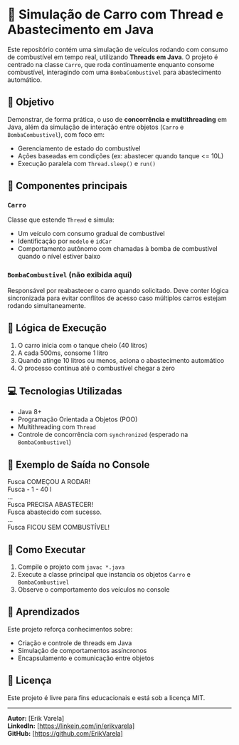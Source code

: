 # 🚗 Simulação de Carro com Thread e Abastecimento em Java

Este repositório contém uma simulação de veículos rodando com consumo de combustível em tempo real, utilizando **Threads em Java**. O projeto é centrado na classe `Carro`, que roda continuamente enquanto consome combustível, interagindo com uma `BombaCombustivel` para abastecimento automático.

## 🎯 Objetivo

Demonstrar, de forma prática, o uso de **concorrência e multithreading** em Java, além da simulação de interação entre objetos (`Carro` e `BombaCombustivel`), com foco em:
- Gerenciamento de estado do combustível
- Ações baseadas em condições (ex: abastecer quando tanque <= 10L)
- Execução paralela com `Thread.sleep()` e `run()`

## 🧩 Componentes principais

### `Carro`
Classe que estende `Thread` e simula:
- Um veículo com consumo gradual de combustível
- Identificação por `modelo` e `idCar`
- Comportamento autônomo com chamadas à bomba de combustível quando o nível estiver baixo

### `BombaCombustivel` (não exibida aqui)
Responsável por reabastecer o carro quando solicitado. Deve conter lógica sincronizada para evitar conflitos de acesso caso múltiplos carros estejam rodando simultaneamente.

## 🔁 Lógica de Execução

1. O carro inicia com o tanque cheio (40 litros)
2. A cada 500ms, consome 1 litro
3. Quando atinge 10 litros ou menos, aciona o abastecimento automático
4. O processo continua até o combustível chegar a zero

## 💻 Tecnologias Utilizadas

- Java 8+
- Programação Orientada a Objetos (POO)
- Multithreading com `Thread`
- Controle de concorrência com `synchronized` (esperado na `BombaCombustivel`)

## 📌 Exemplo de Saída no Console

Fusca COMEÇOU A RODAR!  
Fusca - 1 - 40 l  
...  
Fusca PRECISA ABASTECER!  
Fusca abastecido com sucesso.  
...  
Fusca FICOU SEM COMBUSTÍVEL!

## 🚀 Como Executar

1. Compile o projeto com `javac *.java`
2. Execute a classe principal que instancia os objetos `Carro` e `BombaCombustivel`
3. Observe o comportamento dos veículos no console

## 🧠 Aprendizados

Este projeto reforça conhecimentos sobre:
- Criação e controle de threads em Java
- Simulação de comportamentos assíncronos
- Encapsulamento e comunicação entre objetos

## 📄 Licença

Este projeto é livre para fins educacionais e está sob a licença MIT.

---

**Autor:** [Erik Varela]  
**LinkedIn:** [https://linkein.com/in/erikvarela]  
**GitHub:** [https://github.com/ErikVarela]

